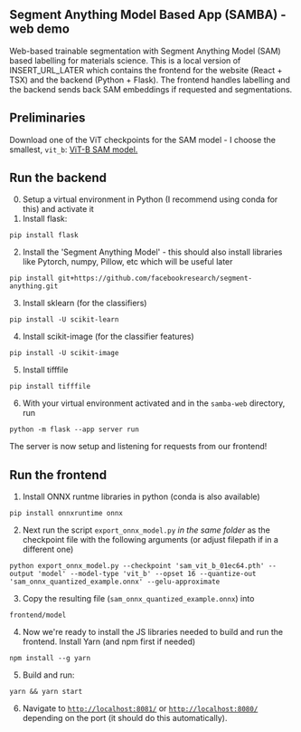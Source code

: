 ## Segment Anything Model Based App (SAMBA) - web demo

Web-based trainable segmentation with Segment Anything Model (SAM) based labelling for materials science.
This is a local version of INSERT_URL_LATER which contains the frontend for the website (React + TSX) and the backend (Python + Flask).
The frontend handles labelling and the backend sends back SAM embeddings if requested and segmentations.

## Preliminaries
Download one of the ViT checkpoints for the SAM model - I choose the smallest, `vit_b`: [ViT-B SAM model.](https://dl.fbaipublicfiles.com/segment_anything/sam_vit_b_01ec64.pth)

## Run the backend
0. Setup a virtual environment in Python (I recommend using conda for this) and activate it
1. Install flask:
```
pip install flask
```
2. Install the 'Segment Anything Model' - this should also install libraries like Pytorch, numpy, Pillow, etc which will be useful later
```
pip install git+https://github.com/facebookresearch/segment-anything.git
```
3. Install sklearn (for the classifiers)
```
pip install -U scikit-learn
```
4. Install scikit-image (for the classifier features)
```
pip install -U scikit-image
```
5. Install tifffile 
```
pip install tifffile
```
6. With your virtual environment activated and in the `samba-web` directory, run
```
python -m flask --app server run
```
The server is now setup and listening for requests from our frontend!

## Run the frontend
1. Install ONNX runtme libraries in python (conda is also available)
```
pip install onnxruntime onnx
```
2. Next run the script `export_onnx_model.py` *in the same folder* as the checkpoint file with the following arguments (or adjust filepath if in a different one)
```
python export_onnx_model.py --checkpoint 'sam_vit_b_01ec64.pth' --output 'model' --model-type 'vit_b' --opset 16 --quantize-out 'sam_onnx_quantized_example.onnx' --gelu-approximate
```
3. Copy the resulting file (`sam_onnx_quantized_example.onnx`) into 
```
frontend/model
```
4. Now we're ready to install the JS libraries needed to build and run the frontend. Install Yarn (and npm first if needed)
```
npm install --g yarn
```
5. Build and run:

```
yarn && yarn start
```
6. Navigate to [`http://localhost:8081/`](http://localhost:8081/) or [`http://localhost:8080/`](http://localhost:8080/) depending on the port (it should do this automatically).
